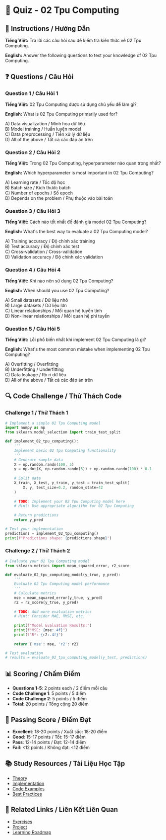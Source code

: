 # 🧠 Quiz - 02 Tpu Computing

## 📝 Instructions / Hướng Dẫn

**Tiếng Việt:** Trả lời các câu hỏi sau để kiểm tra kiến thức về 02 Tpu Computing.

**English:** Answer the following questions to test your knowledge of 02 Tpu Computing.

## ❓ Questions / Câu Hỏi

### Question 1 / Câu Hỏi 1
**Tiếng Việt:** 02 Tpu Computing được sử dụng chủ yếu để làm gì?

**English:** What is 02 Tpu Computing primarily used for?

A) Data visualization / Minh họa dữ liệu  
B) Model training / Huấn luyện model  
C) Data preprocessing / Tiền xử lý dữ liệu  
D) All of the above / Tất cả các đáp án trên

### Question 2 / Câu Hỏi 2
**Tiếng Việt:** Trong 02 Tpu Computing, hyperparameter nào quan trọng nhất?

**English:** Which hyperparameter is most important in 02 Tpu Computing?

A) Learning rate / Tốc độ học  
B) Batch size / Kích thước batch  
C) Number of epochs / Số epoch  
D) Depends on the problem / Phụ thuộc vào bài toán

### Question 3 / Câu Hỏi 3
**Tiếng Việt:** Cách nào tốt nhất để đánh giá model 02 Tpu Computing?

**English:** What's the best way to evaluate a 02 Tpu Computing model?

A) Training accuracy / Độ chính xác training  
B) Test accuracy / Độ chính xác test  
C) Cross-validation / Cross-validation  
D) Validation accuracy / Độ chính xác validation

### Question 4 / Câu Hỏi 4
**Tiếng Việt:** Khi nào nên sử dụng 02 Tpu Computing?

**English:** When should you use 02 Tpu Computing?

A) Small datasets / Dữ liệu nhỏ  
B) Large datasets / Dữ liệu lớn  
C) Linear relationships / Mối quan hệ tuyến tính  
D) Non-linear relationships / Mối quan hệ phi tuyến

### Question 5 / Câu Hỏi 5
**Tiếng Việt:** Lỗi phổ biến nhất khi implement 02 Tpu Computing là gì?

**English:** What's the most common mistake when implementing 02 Tpu Computing?

A) Overfitting / Overfitting  
B) Underfitting / Underfitting  
C) Data leakage / Rò rỉ dữ liệu  
D) All of the above / Tất cả các đáp án trên

## 🔍 Code Challenge / Thử Thách Code

### Challenge 1 / Thử Thách 1
```python
# Implement a simple 02 Tpu Computing model
import numpy as np
from sklearn.model_selection import train_test_split

def implement_02_tpu_computing():
    '''
    Implement basic 02 Tpu Computing functionality
    '''
    # Generate sample data
    X = np.random.randn(100, 5)
    y = np.dot(X, np.random.randn(5)) + np.random.randn(100) * 0.1
    
    # Split data
    X_train, X_test, y_train, y_test = train_test_split(
        X, y, test_size=0.2, random_state=42
    )
    
    # TODO: Implement your 02 Tpu Computing model here
    # Hint: Use appropriate algorithm for 02 Tpu Computing
    
    # Return predictions
    return y_pred

# Test your implementation
predictions = implement_02_tpu_computing()
print(f"Predictions shape: {predictions.shape}")
```

### Challenge 2 / Thử Thách 2
```python
# Evaluate your 02 Tpu Computing model
from sklearn.metrics import mean_squared_error, r2_score

def evaluate_02_tpu_computing_model(y_true, y_pred):
    '''
    Evaluate 02 Tpu Computing model performance
    '''
    # Calculate metrics
    mse = mean_squared_error(y_true, y_pred)
    r2 = r2_score(y_true, y_pred)
    
    # TODO: Add more evaluation metrics
    # Hint: Consider MAE, RMSE, etc.
    
    print(f"Model Evaluation Results:")
    print(f"MSE: {mse:.4f}")
    print(f"R²: {r2:.4f}")
    
    return {'mse': mse, 'r2': r2}

# Test evaluation
# results = evaluate_02_tpu_computing_model(y_test, predictions)
```

## 📊 Scoring / Chấm Điểm

- **Questions 1-5**: 2 points each / 2 điểm mỗi câu
- **Code Challenge 1**: 5 points / 5 điểm
- **Code Challenge 2**: 5 points / 5 điểm
- **Total**: 20 points / Tổng cộng 20 điểm

## 🎯 Passing Score / Điểm Đạt

- **Excellent**: 18-20 points / Xuất sắc: 18-20 điểm
- **Good**: 15-17 points / Tốt: 15-17 điểm  
- **Pass**: 12-14 points / Đạt: 12-14 điểm
- **Fail**: <12 points / Không đạt: <12 điểm

## 📚 Study Resources / Tài Liệu Học Tập

- [Theory](./THEORY_02_tpu_computing.md)
- [Implementation](./IMPLEMENTATION_02_tpu_computing.md)
- [Code Examples](./CODE_EXAMPLES_02_tpu_computing.md)
- [Best Practices](./BEST_PRACTICES_02_tpu_computing.md)

## 🔗 Related Links / Liên Kết Liên Quan

- [Exercises](./EXERCISES_02_tpu_computing.md)
- [Project](./PROJECT_02_tpu_computing.md)
- [Learning Roadmap](./LEARNING_ROADMAP_02_tpu_computing.md)
